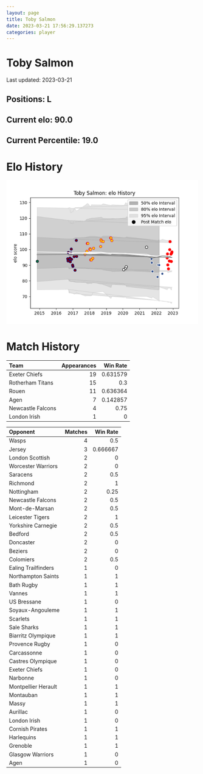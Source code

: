 ```yaml
---  
layout: page  
title: Toby Salmon  
date: 2023-03-21 17:56:29.137273  
categories: player  
---
```

# Toby Salmon


Last updated: 2023-03-21
## Positions: L

## Current elo: 90.0

## Current Percentile: 19.0

# Elo History


![elo history](history_TobySalmon.png)
# Match History


| Team              |   Appearances |   Win Rate |
|:------------------|--------------:|-----------:|
| Exeter Chiefs     |            19 |   0.631579 |
| Rotherham Titans  |            15 |   0.3      |
| Rouen             |            11 |   0.636364 |
| Agen              |             7 |   0.142857 |
| Newcastle Falcons |             4 |   0.75     |
| London Irish      |             1 |   0        |

| Opponent            |   Matches |   Win Rate |
|:--------------------|----------:|-----------:|
| Wasps               |         4 |   0.5      |
| Jersey              |         3 |   0.666667 |
| London Scottish     |         2 |   0        |
| Worcester Warriors  |         2 |   0        |
| Saracens            |         2 |   0.5      |
| Richmond            |         2 |   1        |
| Nottingham          |         2 |   0.25     |
| Newcastle Falcons   |         2 |   0.5      |
| Mont-de-Marsan      |         2 |   0.5      |
| Leicester Tigers    |         2 |   1        |
| Yorkshire Carnegie  |         2 |   0.5      |
| Bedford             |         2 |   0.5      |
| Doncaster           |         2 |   0        |
| Beziers             |         2 |   0        |
| Colomiers           |         2 |   0.5      |
| Ealing Trailfinders |         1 |   0        |
| Northampton Saints  |         1 |   1        |
| Bath Rugby          |         1 |   1        |
| Vannes              |         1 |   1        |
| US Bressane         |         1 |   0        |
| Soyaux-Angouleme    |         1 |   1        |
| Scarlets            |         1 |   1        |
| Sale Sharks         |         1 |   1        |
| Biarritz Olympique  |         1 |   1        |
| Provence Rugby      |         1 |   0        |
| Carcassonne         |         1 |   0        |
| Castres Olympique   |         1 |   0        |
| Exeter Chiefs       |         1 |   0        |
| Narbonne            |         1 |   0        |
| Montpellier Herault |         1 |   1        |
| Montauban           |         1 |   1        |
| Massy               |         1 |   1        |
| Aurillac            |         1 |   0        |
| London Irish        |         1 |   0        |
| Cornish Pirates     |         1 |   1        |
| Harlequins          |         1 |   1        |
| Grenoble            |         1 |   1        |
| Glasgow Warriors    |         1 |   0        |
| Agen                |         1 |   0        |